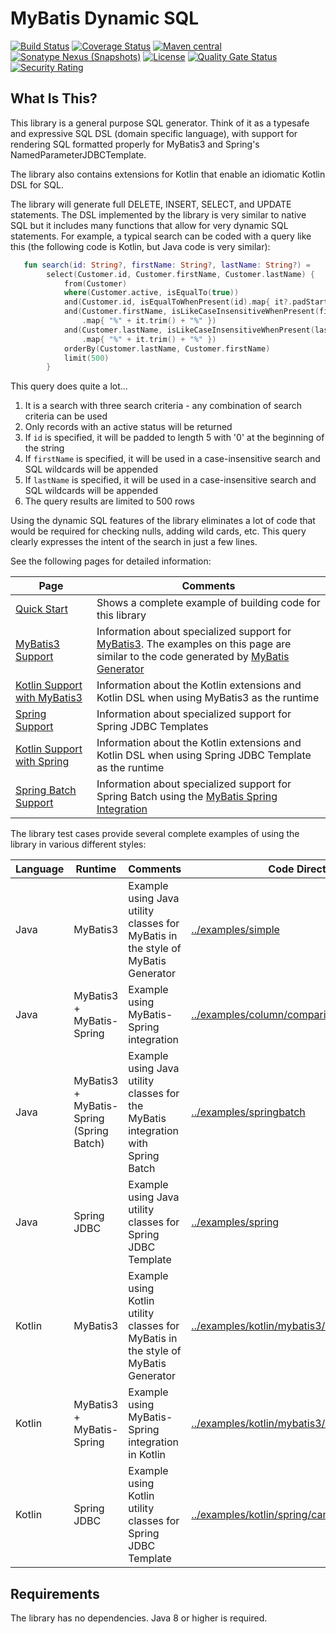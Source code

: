 # MyBatis Dynamic SQL

[![Build Status](https://github.com/mybatis/mybatis-dynamic-sql/workflows/Java%20CI/badge.svg?branch=master)](https://github.com/mybatis/mybatis-dynamic-sql/actions?query=workflow%3A%22Java+CI%22)
[![Coverage Status](https://coveralls.io/repos/github/mybatis/mybatis-dynamic-sql/badge.svg?branch=master)](https://coveralls.io/github/mybatis/mybatis-dynamic-sql?branch=master)
[![Maven central](https://maven-badges.herokuapp.com/maven-central/org.mybatis.dynamic-sql/mybatis-dynamic-sql/badge.svg)](https://maven-badges.herokuapp.com/maven-central/org.mybatis.dynamic-sql/mybatis-dynamic-sql)
[![Sonatype Nexus (Snapshots)](https://img.shields.io/nexus/s/https/oss.sonatype.org/org.mybatis.dynamic-sql/mybatis-dynamic-sql.svg)](https://oss.sonatype.org/content/repositories/snapshots/org/mybatis/dynamic-sql/mybatis-dynamic-sql/)
[![License](https://img.shields.io/:license-apache-brightgreen.svg)](https://www.apache.org/licenses/LICENSE-2.0.html)
[![Quality Gate Status](https://sonarcloud.io/api/project_badges/measure?project=mybatis_mybatis-dynamic-sql&metric=alert_status)](https://sonarcloud.io/dashboard?id=mybatis_mybatis-dynamic-sql)
[![Security Rating](https://sonarcloud.io/api/project_badges/measure?project=mybatis_mybatis-dynamic-sql&metric=security_rating)](https://sonarcloud.io/dashboard?id=mybatis_mybatis-dynamic-sql)

## What Is This?
This library is a general purpose SQL generator.  Think of it as a typesafe and expressive SQL DSL (domain specific language),
with support for rendering SQL formatted properly for MyBatis3 and Spring's NamedParameterJDBCTemplate.

The library also contains extensions for Kotlin that enable an idiomatic Kotlin DSL for SQL.

The library will generate full DELETE, INSERT, SELECT, and UPDATE statements. The DSL implemented by the
library is very similar to native SQL but it includes many functions that allow for very dynamic SQL statements.
For example, a typical search can be coded with a query like this (the following code is Kotlin, but Java code is very similar):

```kotlin
   fun search(id: String?, firstName: String?, lastName: String?) =
        select(Customer.id, Customer.firstName, Customer.lastName) {
            from(Customer)
            where(Customer.active, isEqualTo(true))
            and(Customer.id, isEqualToWhenPresent(id).map{ it?.padStart(5, '0') })
            and(Customer.firstName, isLikeCaseInsensitiveWhenPresent(firstName)
                .map{ "%" + it.trim() + "%" })
            and(Customer.lastName, isLikeCaseInsensitiveWhenPresent(lastName)
                .map{ "%" + it.trim() + "%" })
            orderBy(Customer.lastName, Customer.firstName)
            limit(500)
        }
```

This query does quite a lot...

1. It is a search with three search criteria - any combination of search criteria can be used
1. Only records with an active status will be returned
1. If `id` is specified, it will be padded to length 5 with '0' at the beginning of the string
1. If `firstName` is specified, it will be used in a case-insensitive search and SQL wildcards will be appended
1. If `lastName` is specified, it will be used in a case-insensitive search and SQL wildcards will be appended
1. The query results are limited to 500 rows

Using the dynamic SQL features of the library eliminates a lot of code that would be required for checking nulls, adding wild cards, etc. This query clearly expresses the intent of the search in just a few lines.

See the following pages for detailed information:

| Page | Comments|
|------|---------|
|[Quick Start](src/site/markdown/docs/quickStart.md) | Shows a complete example of building code for this library |
|[MyBatis3 Support](src/site/markdown/docs/mybatis3.md) | Information about specialized support for [MyBatis3](https://github.com/mybatis/mybatis-3). The examples on this page are similar to the code generated by [MyBatis Generator](https://github.com/mybatis/generator) |
|[Kotlin Support with MyBatis3](src/site/markdown/docs/kotlinMyBatis3.md) | Information about the Kotlin extensions and Kotlin DSL when using MyBatis3 as the runtime |
|[Spring Support](src/site/markdown/docs/spring.md) | Information about specialized support for Spring JDBC Templates |
|[Kotlin Support with Spring](src/site/markdown/docs/kotlinSpring.md) | Information about the Kotlin extensions and Kotlin DSL when using Spring JDBC Template as the runtime |
|[Spring Batch Support](src/site/markdown/docs/springBatch.md) | Information about specialized support for Spring Batch using the [MyBatis Spring Integration](https://github.com/mybatis/spring) |

The library test cases provide several complete examples of using the library in various different styles:

| Language | Runtime | Comments | Code Directory |
|---|---|---|---|
| Java | MyBatis3 | Example using Java utility classes for MyBatis in the style of MyBatis Generator | [../examples/simple](src/test/java/examples/simple) |
| Java | MyBatis3 + MyBatis-Spring | Example using MyBatis-Spring integration | [../examples/column/comparison](src/test/java/examples/column/comparison) |
| Java | MyBatis3 + MyBatis-Spring (Spring Batch)| Example using Java utility classes for the MyBatis integration with Spring Batch | [../examples/springbatch](src/test/java/examples/springbatch) |
| Java | Spring JDBC | Example using Java utility classes for Spring JDBC Template | [../examples/spring](src/test/java/examples/spring) |
| Kotlin | MyBatis3 | Example using Kotlin utility classes for MyBatis in the style of MyBatis Generator | [../examples/kotlin/mybatis3/canonical](src/test/kotlin/examples/kotlin/mybatis3/canonical) |
| Kotlin | MyBatis3 + MyBatis-Spring | Example using MyBatis-Spring integration in Kotlin | [../examples/kotlin/mybatis3/column/comparison](src/test/kotlin/examples/kotlin/mybatis3/column/comparison) |
| Kotlin | Spring JDBC | Example using Kotlin utility classes for Spring JDBC Template | [../examples/kotlin/spring/canonical](src/test/kotlin/examples/kotlin/spring/canonical) |


## Requirements

The library has no dependencies.  Java 8 or higher is required.
